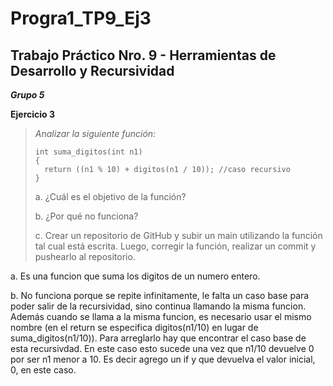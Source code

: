 # Progra1_TP9_Ej3
## Trabajo Práctico Nro. 9 - Herramientas de Desarrollo y Recursividad
***Grupo 5***

**Ejercicio 3**

>*Analizar la siguiente función:*
>
>```
>int suma_digitos(int n1)
>{
>   return ((n1 % 10) + digitos(n1 / 10)); //caso recursivo
>}
>```
>
>a. ¿Cuál es el objetivo de la función?
>
>b. ¿Por qué no funciona?
>
>c. Crear un repositorio de GitHub y subir un main utilizando la función tal cual está escrita. Luego, corregir la función, realizar un commit y pushearlo al repositorio.

a. Es una funcion que suma los digitos de un numero entero.

b. No funciona porque se repite infinitamente, le falta un caso base para poder salir de la recursividad, sino continua llamando la misma funcion. Además cuando se llama a la misma funcion, es necesario usar el mismo nombre (en el return se especifica digitos(n1/10) en lugar de suma_digitos(n1/10)). Para arreglarlo hay que encontrar el caso base de esta recursivdad. En este caso esto sucede una vez que n1/10 devuelve 0 por ser n1 menor a 10. Es decir agrego un if y que devuelva el valor inicial, 0, en este caso.
